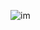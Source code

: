  
![im](https://user-images.githubusercontent.com/59358031/145890432-b921992c-8367-4184-8ae4-20dbea51b7f5.png)
